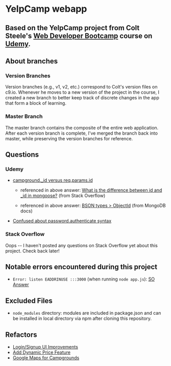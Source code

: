 # YelpCamp webapp

## Based on the YelpCamp project from Colt Steele's [Web Developer Bootcamp](https://www.udemy.com/the-web-developer-bootcamp/) course on [Udemy](https://www.udemy.com).

## About branches

### Version Branches
Version branches (e.g., v1, v2, etc.) correspond to Colt's version files on c9.io. Whenever he moves to a new version of the project in the course, I created a new branch to better keep track of discrete changes in the app that form a block of learning.

### Master Branch
The master branch contains the composite of the entire web application. After each version branch is complete, I've merged the branch back into master, while preserving the version branches for reference.

## Questions

### Udemy
* [campground.\_id versus req.params.id](https://www.udemy.com/the-web-developer-bootcamp/learn/v4/questions/3596390)  

  * referenced in above answer: [What is the difference between id and \_id in mongoose?](https://stackoverflow.com/questions/15724272/what-is-the-difference-between-id-and-id-in-mongoose/15724424#15724424) (from Stack Overflow)

  * referenced in above answer: [BSON types > ObjectId](https://docs.mongodb.com/manual/reference/bson-types/#objectid) (from MongoDB docs)

* [Confused about password.authenticate syntax](https://www.udemy.com/the-web-developer-bootcamp/learn/v4/questions/3600388) 

### Stack Overflow
Oops -- I haven't posted any questions on Stack Overflow yet about this project. Check back later!

## Notable errors encountered during this project
* `Error: listen EADDRINUSE :::3000` (when running `node app.js`): [SO Answer](https://stackoverflow.com/a/30163868)

## Excluded Files
* `node_modules` directory: modules are included in package.json and can be installed in local directory via npm after cloning this repository.

## Refactors 
* [Login/Signup UI Improvements](http://slides.com/nax3t/yelpcamp-refactor-ui#/)
* [Add Dynamic Price Feature](http://slides.com/nax3t/yelpcamp-refactor-pricing#/)
* [Google Maps for Campgrounds](http://slides.com/nax3t/yelpcamp-refactor-google-maps#/)
